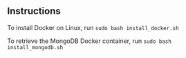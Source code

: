 ## Instructions

To install Docker on Linux, run `sudo bash install_docker.sh`

To retrieve the MongoDB Docker container, run `sudo bash install_mongodb.sh`
